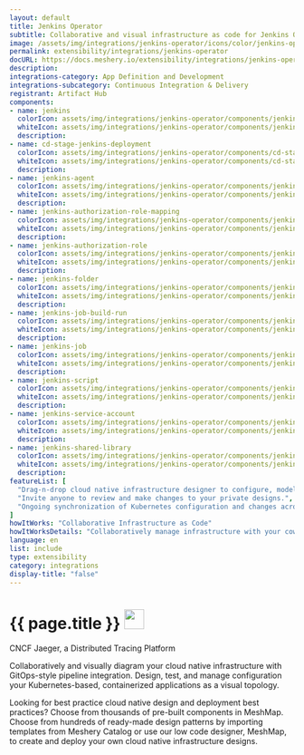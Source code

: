 ```yaml
---
layout: default
title: Jenkins Operator
subtitle: Collaborative and visual infrastructure as code for Jenkins Operator
image: /assets/img/integrations/jenkins-operator/icons/color/jenkins-operator-color.svg
permalink: extensibility/integrations/jenkins-operator
docURL: https://docs.meshery.io/extensibility/integrations/jenkins-operator
description: 
integrations-category: App Definition and Development
integrations-subcategory: Continuous Integration & Delivery
registrant: Artifact Hub
components: 
- name: jenkins
  colorIcon: assets/img/integrations/jenkins-operator/components/jenkins/icons/color/jenkins-color.svg
  whiteIcon: assets/img/integrations/jenkins-operator/components/jenkins/icons/white/jenkins-white.svg
  description: 
- name: cd-stage-jenkins-deployment
  colorIcon: assets/img/integrations/jenkins-operator/components/cd-stage-jenkins-deployment/icons/color/cd-stage-jenkins-deployment-color.svg
  whiteIcon: assets/img/integrations/jenkins-operator/components/cd-stage-jenkins-deployment/icons/white/cd-stage-jenkins-deployment-white.svg
  description: 
- name: jenkins-agent
  colorIcon: assets/img/integrations/jenkins-operator/components/jenkins-agent/icons/color/jenkins-agent-color.svg
  whiteIcon: assets/img/integrations/jenkins-operator/components/jenkins-agent/icons/white/jenkins-agent-white.svg
  description: 
- name: jenkins-authorization-role-mapping
  colorIcon: assets/img/integrations/jenkins-operator/components/jenkins-authorization-role-mapping/icons/color/jenkins-authorization-role-mapping-color.svg
  whiteIcon: assets/img/integrations/jenkins-operator/components/jenkins-authorization-role-mapping/icons/white/jenkins-authorization-role-mapping-white.svg
  description: 
- name: jenkins-authorization-role
  colorIcon: assets/img/integrations/jenkins-operator/components/jenkins-authorization-role/icons/color/jenkins-authorization-role-color.svg
  whiteIcon: assets/img/integrations/jenkins-operator/components/jenkins-authorization-role/icons/white/jenkins-authorization-role-white.svg
  description: 
- name: jenkins-folder
  colorIcon: assets/img/integrations/jenkins-operator/components/jenkins-folder/icons/color/jenkins-folder-color.svg
  whiteIcon: assets/img/integrations/jenkins-operator/components/jenkins-folder/icons/white/jenkins-folder-white.svg
  description: 
- name: jenkins-job-build-run
  colorIcon: assets/img/integrations/jenkins-operator/components/jenkins-job-build-run/icons/color/jenkins-job-build-run-color.svg
  whiteIcon: assets/img/integrations/jenkins-operator/components/jenkins-job-build-run/icons/white/jenkins-job-build-run-white.svg
  description: 
- name: jenkins-job
  colorIcon: assets/img/integrations/jenkins-operator/components/jenkins-job/icons/color/jenkins-job-color.svg
  whiteIcon: assets/img/integrations/jenkins-operator/components/jenkins-job/icons/white/jenkins-job-white.svg
  description: 
- name: jenkins-script
  colorIcon: assets/img/integrations/jenkins-operator/components/jenkins-script/icons/color/jenkins-script-color.svg
  whiteIcon: assets/img/integrations/jenkins-operator/components/jenkins-script/icons/white/jenkins-script-white.svg
  description: 
- name: jenkins-service-account
  colorIcon: assets/img/integrations/jenkins-operator/components/jenkins-service-account/icons/color/jenkins-service-account-color.svg
  whiteIcon: assets/img/integrations/jenkins-operator/components/jenkins-service-account/icons/white/jenkins-service-account-white.svg
  description: 
- name: jenkins-shared-library
  colorIcon: assets/img/integrations/jenkins-operator/components/jenkins-shared-library/icons/color/jenkins-shared-library-color.svg
  whiteIcon: assets/img/integrations/jenkins-operator/components/jenkins-shared-library/icons/white/jenkins-shared-library-white.svg
  description: 
featureList: [
  "Drag-n-drop cloud native infrastructure designer to configure, model, and deploy your workloads.",
  "Invite anyone to review and make changes to your private designs.",
  "Ongoing synchronization of Kubernetes configuration and changes across any number of clusters."
]
howItWorks: "Collaborative Infrastructure as Code"
howItWorksDetails: "Collaboratively manage infrastructure with your coworkers synchronously sharing the same designs."
language: en
list: include
type: extensibility
category: integrations
display-title: "false"
---
```

<h1>{{ page.title }} <img src="{{ page.image }}" style="width: 35px; height: 35px;" /></h1>

<p>
CNCF Jaeger, a Distributed Tracing Platform
</p>
<p>
    Collaboratively and visually diagram your cloud native infrastructure with GitOps-style pipeline integration. Design, test, and manage configuration your Kubernetes-based, containerized applications as a visual topology.
</p>
<p>
    Looking for best practice cloud native design and deployment best practices? Choose from thousands of pre-built components in MeshMap. Choose from hundreds of ready-made design patterns by importing templates from Meshery Catalog or use our low code designer, MeshMap, to create and deploy your own cloud native infrastructure designs.
</p>
